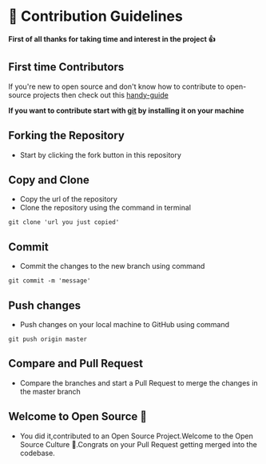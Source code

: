 # 🙌 Contribution Guidelines

**First of all thanks for taking time and interest in the project 👍**

## First time Contributors
If you're new to open source and don't know how to contribute to open-source projects then check out this [handy-guide](https://github.com/firstcontributions/first-contributions) 

**If you want to contribute start with [git](https://git-scm.com/) by installing it on your machine**

## Forking the Repository
- Start by clicking the fork button in this repository

## Copy and Clone
- Copy the url of the repository
- Clone the repository using the command in terminal 
```
git clone 'url you just copied'
```
## Commit
- Commit the changes to the new branch using command 
```
git commit -m 'message'
```

## Push changes
- Push changes on your local machine to GitHub using command 
```
git push origin master
```

## Compare and Pull Request
- Compare the branches and start a Pull Request to merge the changes in the master branch

## Welcome to Open Source 🎉
- You did it,contributed to an Open Source Project.Welcome to the Open Source Culture 🙌.Congrats on your Pull Request getting merged into the codebase.
